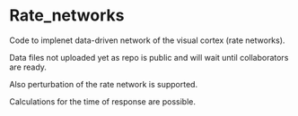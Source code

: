 # Rate_networks
Code to implenet data-driven network of the visual cortex (rate networks).

Data files not uploaded yet as repo is public and will wait until collaborators are ready.

Also perturbation of the rate network is supported.

Calculations for the time of response are possible.

